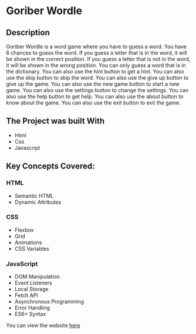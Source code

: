 # Goriber Wordle

## Description

Goriber Wordle is a word game where you have to guess a word. You have 6 chances to guess the word. If you guess a letter that is in the word, it will be shown in the correct position. If you guess a letter that is not in the word, it will be shown in the wrong position. You can only guess a word that is in the dictionary. You can also use the hint button to get a hint. You can also use the skip button to skip the word. You can also use the give up button to give up the game. You can also use the new game button to start a new game. You can also use the settings button to change the settings. You can also use the help button to get help. You can also use the about button to know about the game. You can also use the exit button to exit the game.

## The Project was built With

- Html
- Css
- Javascript

## Key Concepts Covered:

### HTML

- Semantic HTML
- Dynamic Attributes

### CSS

- Flexbox
- Grid
- Animations
- CSS Variables

### JavaScript

- DOM Manipulation
- Event Listeners
- Local Storage
- Fetch API
- Asynchronous Programming
- Error Handling
- ES6+ Syntax

You can view the website [here](https://goriber-wordle.000webhostapp.com/)

<!-- ## The Project was Hosted on github pages: 
([https://taut0logy.github.io/goriber-wordle/](https://taut0logy.github.io/Goriber-Wordle/)) -->

